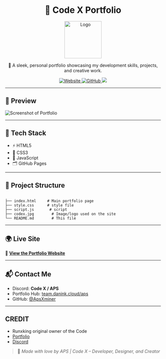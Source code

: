 <h1 align="center">🚀 Code X Portfolio</h1>

<p align="center">
  <img src="codex.jpg" width="120" alt="Logo"/>
</p>

<p align="center">
  💼 A sleek, personal portfolio showcasing my development skills, projects, and creative work.
</p>

<p align="center">
  <a href="https://apsxminer.github.io/Portfolio/" target="_blank">
    <img alt="Website" src="https://img.shields.io/badge/Visit%20Portfolio-Online-success?style=for-the-badge&logo=githubpages&logoColor=white" />
  </a>
  <a href="https://github.com/ApsXminer" target="_blank">
    <img alt="GitHub" src="https://img.shields.io/badge/@ApsXminer-Follow--me-181717?style=for-the-badge&logo=github" />
  </a>
  <a href="https://discord.gg/3xzPkYHd9U" target="_blank"><img src="https://img.shields.io/discord/1361584465645928549?label=Join%20CodeX%20Community&logo=discord&style=for-the-badge"></a>
</p>

---

## 📸 Preview

![Screenshot of Portfolio](preview.png)

---

## 🧰 Tech Stack

- ⚡ HTML5
- 🎨 CSS3
- 🧠 JavaScript
- 🗂️ GitHub Pages

---

## 📁 Project Structure

```

├── index.html     # Main portfolio page
├── style.css      # style file
├── script.js       # script
├── codex.jpg        # Image/logo used on the site
└── README.md        # This file

```

---

## 🌍 Live Site

🔗 **[View the Portfolio Website](https://apsxminer.github.io/Portfolio/)**

---

## 📬 Contact Me

- Discord: **Code X / APS**
- Portfolio Hub: [team.danink.cloud/aps](https://team.danink.cloud/aps)
- GitHub: [@ApsXminer](https://github.com/ApsXminer)

---

## CREDIT
- Runxking original owner of the Code
- [Portfolio](https://runxking.netlify.app/)
- [Discord](https://discord.com/users/767979794411028491)


> 💖 *Made with love by APS | Code X – Developer, Designer, and Creator*

